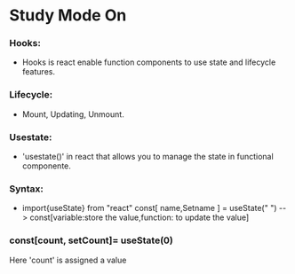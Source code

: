 

#            Study Mode On

### Hooks:
- Hooks is react enable function components to use state and lifecycle features.

### Lifecycle:
- Mount, Updating, Unmount.

### Usestate: 
- 'usestate()' in react that allows you to manage the state in functional componente.

### Syntax:
 - import{useState} from "react"
const[ name,Setname ] = useState(" ") --> const[variable:store the value,function: to update the value]
### const[count, setCount]= useState(0)
   Here 'count' is assigned a value
